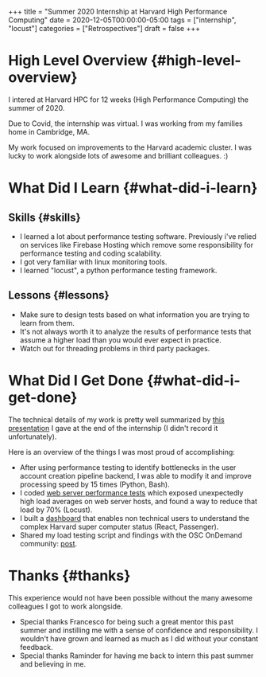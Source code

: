 +++
title = "Summer 2020 Internship at Harvard High Performance Computing"
date = 2020-12-05T00:00:00-05:00
tags = ["internship", "locust"]
categories = ["Retrospectives"]
draft = false
+++

# High Level Overview {#high-level-overview}

I intered at Harvard HPC for 12 weeks (High Performance Computing) the summer of 2020.

Due to Covid, the internship was virtual. I was working from my families home in Cambridge, MA.

My work focused on improvements to the Harvard academic cluster. I was lucky to work alongside lots of awesome and brilliant colleagues. :)


# What Did I Learn {#what-did-i-learn}


## Skills {#skills}

-   I learned a lot about performance testing software. Previously i've relied on services like Firebase Hosting which remove some responsibility for performance testing and coding scalability.
-   I got very familiar with linux monitoring tools.
-   I learned "locust", a python performance testing framework.


## Lessons {#lessons}

-   Make sure to design tests based on what information you are trying to learn from them.
-   It's not always worth it to analyze the results of performance tests that assume a higher load than you would ever expect in practice.
-   Watch out for threading problems in third party packages.


# What Did I Get Done {#what-did-i-get-done}

The technical details of my work is pretty well summarized by [this presentation](https://ruborcalor.github.io/Academic-Cluster-Presentation/) I gave at the end of the internship (I didn't record it unfortunately).

Here is an overview of the things I was most proud of accomplishing:

-   After using performance testing to identify bottlenecks in the user account creation pipeline backend, I was able to modify it and improve processing speed by 15 times (Python, Bash).
-   I coded [web server performance tests](https://gist.github.com/Ruborcalor/86300f7f1a17f75c34b10b778c83962d) which exposed unexpectedly high load averages on web server hosts, and found a way to reduce that load by 70% (Locust).
-   I built a [dashboard](https://github.com/Ruborcalor/hpc-status-app) that enables non technical users to understand the complex Harvard super computer status (React, Passenger).
-   Shared my load testing script and findings with the OSC OnDemand community: [post](https://discourse.osc.edu/t/load-testing-ood/986/6).


# Thanks {#thanks}

This experience would not have been possible without the many awesome colleagues I got to work alongside.

-   Special thanks Francesco for being such a great mentor this past summer and instilling me with a sense of confidence and responsibility. I wouldn't have grown and learned as much as I did without your constant feedback.
-   Special thanks Raminder for having me back to intern this past summer and believing in me.
